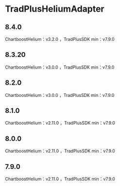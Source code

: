 # TradPlusHeliumAdapter

## 8.4.0

ChartboostHelium：v3.2.0 ，TradPlusSDK min：v7.9.0

## 8.3.20

ChartboostHelium：v3.0.0 ，TradPlusSDK min：v7.9.0

## 8.2.0

ChartboostHelium：v3.0.0 ，TradPlusSDK min：v7.9.0

## 8.1.0

ChartboostHelium：v2.11.0 ，TradPlusSDK min：v7.9.0

## 8.0.0

ChartboostHelium：v2.11.0 ，TradPlusSDK min：v7.9.0

## 7.9.0

ChartboostHelium：v2.11.0 ，TradPlusSDK min：v7.9.0